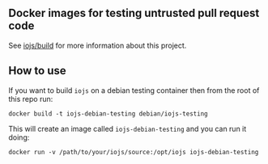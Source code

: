 ## Docker images for testing untrusted pull request code

See [iojs/build](https://github.com/iojs/build) for more information about this project.

## How to use

If you want to build `iojs` on a debian testing container then from the root of this repo run:

    docker build -t iojs-debian-testing debian/iojs-testing

This will create an image called `iojs-debian-testing` and you can run it doing:

    docker run -v /path/to/your/iojs/source:/opt/iojs iojs-debian-testing
